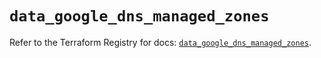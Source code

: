 # `data_google_dns_managed_zones`

Refer to the Terraform Registry for docs: [`data_google_dns_managed_zones`](https://registry.terraform.io/providers/hashicorp/google/6.48.0/docs/data-sources/dns_managed_zones).
